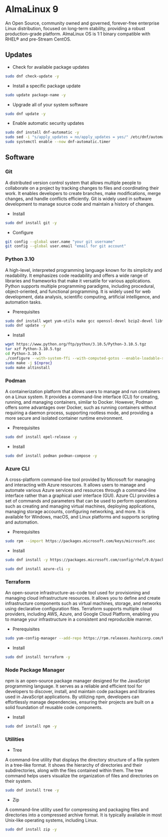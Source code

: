 # AlmaLinux 9

An Open Source, community owned and governed, forever-free enterprise Linux distribution, focused on long-term stability, providing a robust production-grade platform. AlmaLinux OS is 1:1 binary compatible with RHEL® and pre-Stream CentOS.

## Updates

- Check for available package updates

```bash
sudo dnf check-update -y
```

- Install a specific package update

```bash
sudo update package-name -y
```

- Upgrade all of your system software

```bash
sudo dnf update -y
```

- Enable automatic security updates

```bash
sudo dnf install dnf-automatic -y
sudo sed -i "s/apply_updates = no/apply_updates = yes/" /etc/dnf/automatic.conf
sudo systemctl enable --now dnf-automatic.timer
```

## Software

### Git

A distributed version control system that allows multiple people to collaborate on a project by tracking changes to files and coordinating their work. It enables developers to create branches, make modifications, merge changes, and handle conflicts efficiently. Git is widely used in software development to manage source code and maintain a history of changes.

- Install

```bash
sudo dnf install git -y
```

- Configure

```bash
git config --global user.name "your git username"
git config --global user.email "email for git account"
```

### Python 3.10

A high-level, interpreted programming language known for its simplicity and readability. It emphasizes code readability and offers a wide range of libraries and frameworks that make it versatile for various applications. Python supports multiple programming paradigms, including procedural, object-oriented, and functional programming. It is widely used for web development, data analysis, scientific computing, artificial intelligence, and automation tasks.

- Prerequisites

```bash
sudo dnf install wget yum-utils make gcc openssl-devel bzip2-devel libffi-devel zlib-devel -y
sudo dnf update -y
```

- Install

```bash
wget https://www.python.org/ftp/python/3.10.5/Python-3.10.5.tgz
tar xzf Python-3.10.5.tgz
cd Python-3.10.5
./configure --with-system-ffi --with-computed-gotos --enable-loadable-sqlite-extensions
sudo make -j ${nproc}
sudo make altinstall
```

### Podman

A containerization platform that allows users to manage and run containers on a Linux system. It provides a command-line interface (CLI) for creating, running, and managing containers, similar to Docker. However, Podman offers some advantages over Docker, such as running containers without requiring a daemon process, supporting rootless mode, and providing a more secure and isolated container runtime environment.

- Prerequisites

```bash
sudo dnf install epel-release -y
```

- Install

```bash
sudo dnf install podman podman-compose -y
```

### Azure CLI

A cross-platform command-line tool provided by Microsoft for managing and interacting with Azure resources. It allows users to manage and automate various Azure services and resources through a command-line interface rather than a graphical user interface (GUI). Azure CLI provides a set of commands and parameters that can be used to perform operations such as creating and managing virtual machines, deploying applications, managing storage accounts, configuring networking, and more. It is available for Windows, macOS, and Linux platforms and supports scripting and automation.

- Prerequisites

```bash
sudo rpm --import https://packages.microsoft.com/keys/microsoft.asc
```

- Install

```bash
sudo dnf install -y https://packages.microsoft.com/config/rhel/9.0/packages-microsoft-prod.rpm -y

sudo dnf install azure-cli -y
```

### Terraform

An open-source infrastructure-as-code tool used for provisioning and managing cloud infrastructure resources. It allows you to define and create infrastructure components such as virtual machines, storage, and networks using declarative configuration files. Terraform supports multiple cloud providers, including AWS, Azure, and Google Cloud Platform, enabling you to manage your infrastructure in a consistent and reproducible manner.

- Prerequisites

```bash
sudo yum-config-manager --add-repo https://rpm.releases.hashicorp.com/RHEL/hashicorp.repo -y
```

- Install

```bash
sudo dnf install terraform -y
```

### Node Package Manager

npm is an open-source package manager designed for the JavaScript programming language. It serves as a reliable and efficient tool for developers to discover, install, and maintain code packages and libraries used in JavaScript applications. By utilizing npm, developers can effortlessly manage dependencies, ensuring their projects are built on a solid foundation of reusable code components.

- Install

```bash
sudo dnf install npm -y
```

### Utilities

- Tree

A command-line utility that displays the directory structure of a file system in a tree-like format. It shows the hierarchy of directories and their subdirectories, along with the files contained within them. The tree command helps users visualize the organization of files and directories on their system.

```bash
sudo dnf install tree -y
```

- Zip

A command-line utility used for compressing and packaging files and directories into a compressed archive format. It is typically available in most Unix-like operating systems, including Linux.

```bash
sudo dnf install zip -y
```
